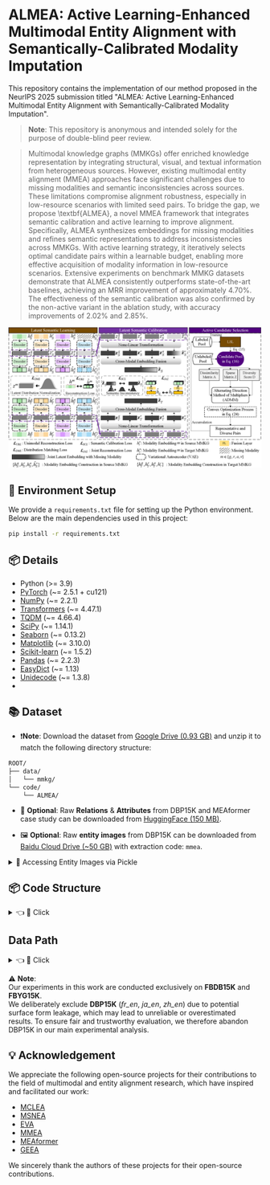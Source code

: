 # ALMEA: Active Learning-Enhanced Multimodal Entity Alignment with Semantically-Calibrated Modality Imputation

This repository contains the implementation of our method proposed in the NeurIPS 2025 submission titled "ALMEA: Active Learning-Enhanced Multimodal Entity Alignment with Semantically-Calibrated Modality Imputation".

> **Note**: This repository is anonymous and intended solely for the purpose of double-blind peer review.

> Multimodal knowledge graphs (MMKGs) offer enriched knowledge representation by integrating structural, visual, and textual information from heterogeneous sources. However, existing multimodal entity alignment (MMEA) approaches face significant challenges due to missing modalities and semantic inconsistencies across sources. These limitations compromise alignment robustness, especially in low-resource scenarios with limited seed pairs. To bridge the gap, we propose \textbf{ALMEA}, a novel MMEA framework that integrates semantic calibration and active learning to improve alignment. Specifically, ALMEA synthesizes embeddings for missing modalities and refines semantic representations to address inconsistencies across MMKGs. With active learning strategy, it iteratively selects optimal candidate pairs within a learnable budget, enabling more effective acquisition of modality information in low-resource scenarios. Extensive experiments on benchmark MMKG datasets demonstrate that ALMEA consistently outperforms state-of-the-art baselines, achieving an MRR improvement of approximately 4.70\%. The effectiveness of the semantic calibration was also confirmed by the non-active variant in the ablation study, with accuracy improvements of 2.02\% and 2.85\%.
<p align="center">
  <img src="picture/Figure_one_png.png" alt="ALMEA Framework" width="700"/>
</p>

## 🔧 Environment Setup

We provide a `requirements.txt` file for setting up the Python environment. Below are the main dependencies used in this project:

```bash
pip install -r requirements.txt
```

## 📦 Details

- Python (>= 3.9)
- [PyTorch](https://pytorch.org/) (~= 2.5.1 + cu121)
- [NumPy](https://numpy.org/) (~= 2.2.1)
- [Transformers](https://huggingface.co/transformers/) (~= 4.47.1)
- [TQDM](https://tqdm.github.io/) (~= 4.66.4)
- [SciPy](https://scipy.org/) (~= 1.14.1)
- [Seaborn](https://seaborn.pydata.org/) (~= 0.13.2)
- [Matplotlib](https://matplotlib.org/) (~= 3.10.0)
- [Scikit-learn](https://scikit-learn.org/) (~= 1.5.2)
- [Pandas](https://pandas.pydata.org/) (~= 2.2.3)
- [EasyDict](https://pypi.org/project/easydict/) (~= 1.13)
- [Unidecode](https://pypi.org/project/Unidecode/) (~= 1.3.8)
- 
## 📚 Dataset

- ❗**Note**: Download the dataset from [Google Drive (0.93 GB)](https://drive.google.com/file/d/1cX1LEMwECwsadmBc3iMu5LTUS5wlwZ30/view?usp=sharing) and unzip it to match the following directory structure:
```text
ROOT/
├── data/
│   └── mmkg/
└── code/
    └── ALMEA/
```

- 🧾 **Optional**: Raw **Relations** & **Attributes** from DBP15K and MEAformer case study can be downloaded from [HuggingFace (150 MB)](https://huggingface.co/datasets/HackCz/DBP15K_raw/blob/main/DBP_raw.zip).

- 🖼️ **Optional**: Raw **entity images** from DBP15K can be downloaded from [Baidu Cloud Drive (~50 GB)](https://pan.baidu.com/s/1nRpSLJtTUEXDD4cgfSZZQQ) with extraction code: `mmea`.

<details>
  <summary>📌 Accessing Entity Images via Pickle</summary>

```python
import pickle
zh_images = pickle.load(open("eva_image_resources/dbp15k/zh_dbp15k_link_img_dict_full.pkl", 'rb'))
print(zh_images["http://zh.dbpedia.org/resource/香港有線電視"].size)
```
</details>

## 📦 Code Structure

<details>
  <summary>👈 🔎 Click</summary>

```text
ALEA/
├── picture/
├── src/
│   ├── data_processing/
│   │   ├── __init__.py
│   │   ├── data.py
│   │   ├── distributed_utils.py
│   │   ├── tensorBoardManager.py
│   │   └── utils.py
│   ├── pre_train_models/
│   │   ├── __init__.py
│   │   ├── GNN_tools.py
│   │   ├── layers.py
│   │   ├── MCLEA.py
│   │   ├── MCLEA_loss.py
│   │   ├── MCLEA_tools.py
│   │   ├── RANKER.py
│   │   └── Tool_model.py
│   ├── torchlight/
│   │   ├── __init__.py
│   │   ├── logger.py
│   │   ├── metric.py
│   │   └── utils.py
│   ├── __init__.py
│   ├── ACS_ADMM.py
│   ├── almea.py
│   └── Semantic_Calibration_KL.py
├── config.py
├── main.py
├── README.md
├── requirements.txt
├── run.sh
└── run_experiments.sh
```
</details>

## Data Path

<details>
  <summary>👈 🔎 Click</summary>

```text
mmkg
├── DBP15K
│   ├── fr_en
│   │   ├── ent_ids_1
│   │   ├── ent_ids_2
│   │   ├── ill_ent_ids
│   │   ├── training_attrs_1
│   │   ├── training_attrs_2
│   │   ├── triples_1
│   │   └── triples_2
│   ├── ja_en
│   │   ├── ent_ids_1
│   │   ├── ent_ids_2
│   │   ├── ill_ent_ids
│   │   ├── training_attrs_1
│   │   ├── training_attrs_2
│   │   ├── triples_1
│   │   └── triples_2
│   ├── translated_ent_name
│   │   ├── dbp_fr_en.json
│   │   ├── dbp_ja_en.json
│   │   └── dbp_zh_en.json
│   └── zh_en
│       ├── ent_ids_1
│       ├── ent_ids_2
│       ├── ill_ent_ids
│       ├── training_attrs_1
│       ├── training_attrs_2
│       ├── triples_1
│       └── triples_2
├── FBDB15K
│   └── norm
│       ├── ent_ids_1
│       ├── ent_ids_2
│       ├── ill_ent_ids
│       ├── training_attrs_1
│       ├── training_attrs_2
│       ├── triples_1
│       └── triples_2
├── FBYG15K
│   └── norm
│       ├── ent_ids_1
│       ├── ent_ids_2
│       ├── ill_ent_ids
│       ├── training_attrs_1
│       ├── training_attrs_2
│       ├── triples_1
│       └── triples_2
├── embedding
│   └── glove.6B.300d.txt
├── pkls
│   ├── dbpedia_wikidata_15k_dense_GA_id_img_feature_dict.pkl
│   ├── dbpedia_wikidata_15k_norm_GA_id_img_feature_dict.pkl
│   ├── FBDB15K_id_img_feature_dict.pkl
│   ├── FBYG15K_id_img_feature_dict.pkl
│   ├── fr_en_GA_id_img_feature_dict.pkl
│   ├── ja_en_GA_id_img_feature_dict.pkl
│   └── zh_en_GA_id_img_feature_dict.pkl
├── MEAformer
└── dump
```
</details>

⚠️ **Note**:  
Our experiments in this work are conducted exclusively on **FBDB15K** and **FBYG15K**.  
We deliberately exclude **DBP15K** (*fr_en*, *ja_en*, *zh_en*) due to potential surface form leakage,  which may lead to unreliable or overestimated results. To ensure fair and trustworthy evaluation, we therefore abandon DBP15K in our main experimental analysis.

## 💡 Acknowledgement

We appreciate the following open-source projects for their contributions to the field of multimodal and entity alignment research, which have inspired and facilitated our work:

- [MCLEA](https://github.com/lzxlin/MCLEA)
- [MSNEA](https://github.com/liyichen-cly/MSNEA)
- [EVA](https://github.com/cambridgeltl/eva)
- [MMEA](https://github.com/liyichen-cly/MMEA)
- [MEAformer](https://github.com/ZJLAB-AMMI/MEAformer)
- [GEEA](https://github.com/ZJLAB-AMMI/GEEA)

We sincerely thank the authors of these projects for their open-source contributions.

